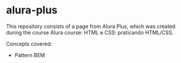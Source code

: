 ﻿# alura-plus
This repository consists of a page from Alura Plus, which was created during the course Alura course: HTML e CSS: praticando HTML/CSS.

Concepts covered:

* Pattern BEM
